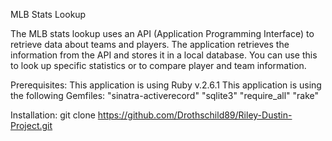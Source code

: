  MLB Stats Lookup
 
The MLB stats lookup uses an API (Application Programming Interface) to retrieve data about teams and players. The application retrieves the information from the   API and stores it in a local database. You can use this to look up specific statistics or to compare player and team information.
 
 Prerequisites: 
 This application is using Ruby v.2.6.1
 This application is using the following Gemfiles:
 "sinatra-activerecord"
 "sqlite3"
 "require_all"
 "rake"
 
 Installation:
 git clone https://github.com/Drothschild89/Riley-Dustin-Project.git
 
 
 
 
 
